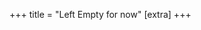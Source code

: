 +++
title = "Left Empty for now"
[extra] 
+++
<!-- <div class="colored buttons centered">
 <a href="files/resume.pdf" download> Download Resume</a>
</div>
<iframe src="files/resume.pdf" width="100%" height="600px"></iframe> -->

<!-- <div class="colored buttons centered">
<a href="/Lucca Correia Resume.pdf" download class="download-button">Download My Resume</a>
</div>

<iframe src="/Lucca Correia Resume.pdf" width="100%" height="800px" style="border: none;"></iframe> -->
